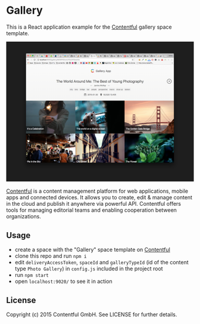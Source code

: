 # Gallery

This is a React application example for the [Contentful][1] gallery space template.

![The gallery App](./screenshot.png)


[Contentful][1] is a content management platform for web applications, mobile apps and connected devices. It allows you to create, edit & manage content in the cloud and publish it anywhere via powerful API. Contentful offers tools for managing editorial teams and enabling cooperation between organizations.

## Usage

- create a space with the "Gallery" space template on [Contentful][1]
- clone this repo and run `npm i`
- edit `deliveryAccessToken`, `spaceId` and `galleryTypeId` (id of the content type `Photo Gallery`) in `config.js` included in the project root
- run `npm start`
- open `localhost:9020/` to see it in action

## License

Copyright (c) 2015 Contentful GmbH. See LICENSE for further details.

[1]: https://www.contentful.com
